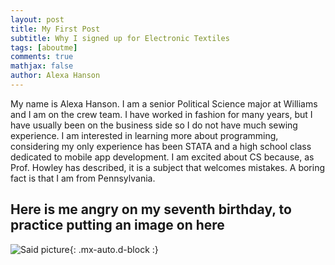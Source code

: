```yaml
---
layout: post
title: My First Post
subtitle: Why I signed up for Electronic Textiles
tags: [aboutme]
comments: true
mathjax: false
author: Alexa Hanson
---
```


My name is Alexa Hanson. I am a senior Political Science major at Williams and I am on the crew team. I have worked in fashion for many years, but I have usually been on the business side so I do not have much sewing experience. I am interested in learning more about programming, considering my only experience has been STATA and a high school class dedicated to mobile app development. I am excited about CS because, as Prof. Howley has described, it is a subject that welcomes mistakes. A boring fact is that I am from Pennsylvania.

## Here is me angry on my seventh birthday, to practice putting an image on here



![Said picture](https://alexahanson22-ui.github.io/assets/img/sevenbday.jpeg){: .mx-auto.d-block :}



